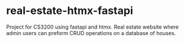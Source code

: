 # real-estate-htmx-fastapi
Project for CS3200 using fastapi and htmx. Real estate website where admin users can preform CRUD operations on a database of houses.
